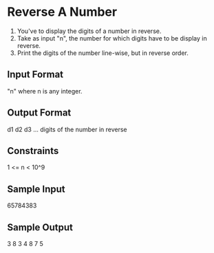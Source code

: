 # Reverse A Number
1. You've to display the digits of a number in reverse.
2. Take as input "n", the number for which digits have to be display in reverse.
3. Print the digits of the number line-wise, but in reverse order.

## Input Format
"n" where n is any integer.
## Output Format
d1
d2
d3
... digits of the number in reverse

## Constraints
1 <= n < 10^9
## Sample Input
65784383
## Sample Output
3
8
3
4
8
7
5
